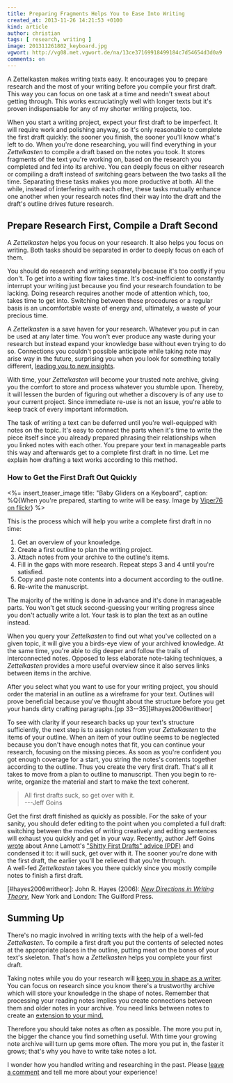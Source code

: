 ```yaml
---
title: Preparing Fragments Helps You to Ease Into Writing
created_at: 2013-11-26 14:21:53 +0100
kind: article
author: christian
tags: [ research, writing ]
image: 201311261802_keyboard.jpg
vgwort: http://vg08.met.vgwort.de/na/13ce37169918499184c7d54654d3d0a9
comments: on
---
```


A Zettelkasten makes writing texts easy.  It encourages you to prepare research and the most of your writing before you compile your first draft.  This way you can focus on one task at a time and needn't sweat about getting through.  This works excruciatingly well with longer texts but it's proven indispensable for any of my shorter writing projects, too.

When you start a writing project, expect your first draft to be imperfect.  It will require work and polishing anyway, so it's only reasonable to complete the first draft quickly:  the sooner you finish, the sooner you'll know what's left to do.  When you're done researching, you will find everything in your _Zettelkasten_ to compile a draft based on the notes you took.  It stores fragments of the text you're working on, based on the research you completed and fed into its archive.  You can deeply focus on either research or compiling a draft instead of switching gears between the two tasks all the time.  Separating these tasks makes you more productive at both.  All the while, instead of interfering with each other, these tasks mutually enhance one another when your research notes find their way into the draft and the draft's outline drives future research.

## Prepare Research First, Compile a Draft Second

A _Zettelkasten_ helps you focus on your research.  It also helps you focus on writing.  Both tasks should be separated in order to deeply focus on each of them. <!-- ct: why focus on each? -->

You should do research and writing separately because it's too costly if you don't.  To get into a writing flow takes time.  It's cost-inefficient to constantly interrupt your writing just because you find your research foundation to be lacking.  Doing research requires another mode of attention which, too, takes time to get into.  Switching between these procedures or a regular basis is an uncomfortable waste of energy and, ultimately, a waste of your precious time. <!-- ct: attention/energy waste:  how to circumvent? -->

A _Zettelkasten_ is a save haven for your research.  Whatever you put in can be used at any later time.  You won't ever produce any waste during your research but instead expand your knowledge base without even trying to do so. Connections you couldn't possible anticipate while taking note may arise way in the future, surprising you when you look for something totally different, [leading you to new insights][extend].

With time, your _Zettelkasten_ will become your trusted note archive, giving you the comfort to store and process whatever you stumble upon.  Thereby, it will lessen the burden of figuring out whether a discovery is of any use to your current project.  Since immediate re-use is not an issue, you're able to keep track of every important information.
<!-- ct: opens up problem of doing too much undirected research -->

The task of writing a text can be deferred until you're well-equipped with notes on the topic.  It's easy to connect the parts when it's time to write the piece itself since you already prepared phrasing their relationships when you linked notes with each other.  You prepare your text in manageable parts this way and afterwards get to a complete first draft in no time.  Let me explain how drafting a text works according to this method.
<!-- ct: TODO +book:  bsp. "beweglicher" textbausteine -->

### How to Get the First Draft Out Quickly

<%= insert_teaser_image title: "Baby Gliders on a Keyboard", caption: %Q{When you're prepared, starting to write will be easy. Image by <a href="http://www.flickr.com/photos/viper76/3247589452/">Viper76 on flickr</a>} %>

This is the process which will help you write a complete first draft in no time:

1. Get an overview of your knowledge.
2. Create a first outline to plan the writing project.
3. Attach notes from your archive to the outline's items.
4. Fill in the gaps with more research.  Repeat steps 3 and 4 until you're satisfied.
5. Copy and paste note contents into a document according to the outline.
6. Re-write the manuscript.

The majority of the writing is done in advance and it's done in manageable parts.  You won't get stuck second-guessing your writing progress since you don't actually write a lot.  Your task is to plan the text as an outline instead.

When you query your _Zettelkasten_ to find out what you've collected on a given topic, it will give you a birds-eye view of your archived knowledge.  At the same time, you're able to dig deeper and follow the trails of interconnected notes.  Opposed to less elaborate note-taking techniques, a _Zettelkasten_ provides a more useful overview since it also serves links between items in the archive. <!-- ct: usefulness of the overview -->

After you select what you want to use for your writing project, you should order the material in an outline as a wireframe <!--sf: Frame reicht --> for your text.  Outlines will prove beneficial because you've thought about the structure before you get your hands dirty crafting paragraphs.[pp 33--35][#hayes2006writheor] 

To see with clarity if your research backs up your text's structure sufficiently, the next step is to assign notes from your _Zettelkasten_ to the items of your outline.  When an item of your outline seems to be neglected because you don't have enough notes that fit, you can continue your research, focusing on the missing pieces.  As soon as you're confident you got enough coverage for a start, you string the notes's contents together according to the outline.  Thus you create the very first draft.  That's all it takes to move from a plan to outline to manuscript.  Then you begin to re-write, organize the material and start to make the text coherent.

> All first drafts suck, so get over with it.  
> ---Jeff Goins

<!-- ct: get first draft out quickly -->
Get the first draft finished as quickly as possible.  For the sake of your sanity, you should defer editing to the point when you completed a full draft:  switching between the modes of writing creatively and editing sentences will exhaust you quickly and get in your way.  Recently, author Jeff Goins [wrote][goins] about Anne Lamott's ["Shitty First Drafts" advice (PDF)][sfd] and condensed it to: it will suck, get over with it.  The sooner you're done with the first draft, the earlier you'll be relieved that you're through.  
A well-fed _Zettelkasten_ takes you there quickly since you mostly compile notes to finish a first draft.

[goins]: http://goinswriter.com/write-less-not-more-how-to-slice-and-dice/
[sfd]: http://wrd.as.uky.edu/sites/default/files/1-Shitty%20First%20Drafts.pdf

[#hayes2006writheor]: John R. Hayes (2006):  _[New Directions in Writing Theory](x-bdsk://hayes2006writheor)_, New York and London: The Guilford Press.

## Summing Up

There's no magic involved in writing texts with the help of a well-fed _Zettelkasten_.  To compile a first draft you put the contents of selected notes at the appropriate places in the outline, putting meat on the bones of your text's skeleton. That's how a _Zettelkasten_ helps you complete your first draft.

Taking notes while you do your research will [keep you in shape as a writer][shape].  You can focus on research since you know there's a trustworthy archive which will store your knowledge in the shape of notes.  Remember that processing your reading notes implies you create connections between them and older notes in your archive.  You need links between notes to create an [extension to your mind.][extend]  

Therefore you should take notes as often as possible.  The more you put in, the bigger the chance you find something useful.  With time your growing note archive will turn up gems more often.  The more you put in, the faster it grows;  that's why you have to write take notes a lot. 

I wonder how you handled writing and researching in the past.  Please [leave a comment](#comments) and tell me more about your experience!

[extend]: /posts/2013/11/extend-your-mind-and-memory-with-a-zettelkasten/
[shape]: /posts/2013/12/useful-daily-writing-practice/

